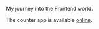My journey into the Frontend world.

The counter app is available [online](https://dmitriyrotaenko.github.io/fe-learning/counter/).
